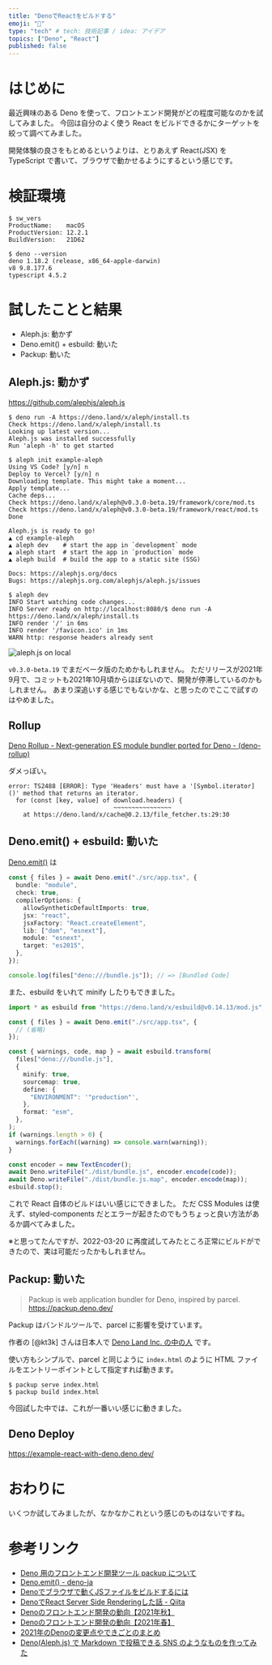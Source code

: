 ```yaml
---
title: "DenoでReactをビルドする"
emoji: "🦕"
type: "tech" # tech: 技術記事 / idea: アイデア
topics: ["Deno", "React"]
published: false
---
```


# はじめに

最近興味のある Deno を使って、フロントエンド開発がどの程度可能なのかを試してみました。
今回は自分のよく使う React をビルドできるかにターゲットを絞って調べてみました。

開発体験の良さをもとめるというよりは、とりあえず React(JSX) を TypeScript で書いて、ブラウザで動かせるようにするという感じです。


# 検証環境

```shell
$ sw_vers
ProductName:	macOS
ProductVersion:	12.2.1
BuildVersion:	21D62

$ deno --version
deno 1.18.2 (release, x86_64-apple-darwin)
v8 9.8.177.6
typescript 4.5.2
```

# 試したことと結果

- Aleph.js: 動かず
- Deno.emit() + esbuild: 動いた
- Packup: 動いた

## Aleph.js: 動かず

https://github.com/alephjs/aleph.js


```shell
$ deno run -A https://deno.land/x/aleph/install.ts
Check https://deno.land/x/aleph/install.ts
Looking up latest version...
Aleph.js was installed successfully
Run 'aleph -h' to get started

$ aleph init example-aleph
Using VS Code? [y/n] n
Deploy to Vercel? [y/n] n
Downloading template. This might take a moment...
Apply template...
Cache deps...
Check https://deno.land/x/aleph@v0.3.0-beta.19/framework/core/mod.ts
Check https://deno.land/x/aleph@v0.3.0-beta.19/framework/react/mod.ts
Done

Aleph.js is ready to go!
▲ cd example-aleph
▲ aleph dev    # start the app in `development` mode
▲ aleph start  # start the app in `production` mode
▲ aleph build  # build the app to a static site (SSG)

Docs: https://alephjs.org/docs
Bugs: https://alephjs.org.com/alephjs/aleph.js/issues

$ aleph dev
INFO Start watching code changes...
INFO Server ready on http://localhost:8080/$ deno run -A https://deno.land/x/aleph/install.ts
INFO render '/' in 6ms
INFO render '/favicon.ico' in 1ms
WARN http: response headers already sent
```

![aleph.js on local](https://mryhryki.com/file/Wc3KFuZ7xDqDHUO7sqYiSOBZX1gvk.png)

`v0.3.0-beta.19` でまだベータ版のためかもしれません。
ただリリースが2021年9月で、コミットも2021年10月頃からほぼないので、開発が停滞しているのかもしれません。
あまり深追いする感じでもないかな、と思ったのでここで試すのはやめました。


## Rollup

[Deno Rollup - Next-generation ES module bundler ported for Deno - (deno-rollup)](https://opensourcelibs.com/lib/deno-rollup)

ダメっぽい。

```
error: TS2488 [ERROR]: Type 'Headers' must have a '[Symbol.iterator]()' method that returns an iterator.
  for (const [key, value] of download.headers) {
                             ~~~~~~~~~~~~~~~~
    at https://deno.land/x/cache@0.2.13/file_fetcher.ts:29:30
```

## Deno.emit() + esbuild: 動いた


[Deno.emit()](https://deno.land/manual/typescript/runtime#denoemit) は


```typescript
const { files } = await Deno.emit("./src/app.tsx", {
  bundle: "module",
  check: true,
  compilerOptions: {
    allowSyntheticDefaultImports: true,
    jsx: "react",
    jsxFactory: "React.createElement",
    lib: ["dom", "esnext"],
    module: "esnext",
    target: "es2015",
  },
});

console.log(files["deno:///bundle.js"]); // => [Bundled Code]
```

また、esbuild をいれて minify したりもできました。


```typescript
import * as esbuild from "https://deno.land/x/esbuild@v0.14.13/mod.js";

const { files } = await Deno.emit("./src/app.tsx", {
  // (省略)
});

const { warnings, code, map } = await esbuild.transform(
  files["deno:///bundle.js"],
  {
    minify: true,
    sourcemap: true,
    define: {
      "ENVIRONMENT": '"production"',
    },
    format: "esm",
  },
);
if (warnings.length > 0) {
  warnings.forEach((warning) => console.warn(warning));
}

const encoder = new TextEncoder();
await Deno.writeFile("./dist/bundle.js", encoder.encode(code));
await Deno.writeFile("./dist/bundle.js.map", encoder.encode(map));
esbuild.stop();
```

これで React 自体のビルドはいい感じにできました。
ただ CSS Modules は使えず、styled-components だとエラーが起きたのでもうちょっと良い方法があるか調べてみました。

※と思ってたんですが、2022-03-20 に再度試してみたところ正常にビルドができたので、実は可能だったかもしれません。

## Packup: 動いた

> Packup is web application bundler for Deno, inspired by parcel.
https://packup.deno.dev/

Packup はバンドルツールで、parcel に影響を受けています。

作者の [@kt3k] さんは日本人で [Deno Land Inc. の中の人](https://engineer-lab.findy-code.io/deno-kt3k) です。

使い方もシンプルで、parcel と同じように `index.html` のように HTML ファイルをエントリーポイントとして指定すれば動きます。

```shell
$ packup serve index.html
$ packup build index.html
```

今回試した中では、これが一番いい感じに動きました。

## Deno Deploy

https://example-react-with-deno.deno.dev/

# おわりに

いくつか試してみましたが、なかなかこれという感じのものはないですね。

# 参考リンク

- [Deno 用のフロントエンド開発ツール packup について](https://zenn.dev/kt3k/articles/1df2e54cd9d4f3)
- [Deno.emit() - deno-ja](https://scrapbox.io/deno-ja/Deno.emit())
- [Denoでブラウザで動くJSファイルをビルドするには](https://zenn.dev/itte/articles/65e3ec70ef5ff6)
- [DenoでReact Server Side Renderingした話 - Qiita](https://qiita.com/isihigameKoudai/items/40b5263b7296c79873a6)
- [Denoのフロントエンド開発の動向【2021年秋】](https://zenn.dev/uki00a/articles/frontend-development-in-deno-2021-autumn)
- [Denoのフロントエンド開発の動向【2021年春】](https://zenn.dev/uki00a/articles/frontend-development-in-deno-2021-spring)
- [2021年のDenoの変更点やできごとのまとめ](https://zenn.dev/uki00a/articles/whats-new-for-deno-in-2021)
- [Deno(Aleph.js) で Markdown で投稿できる SNS のようなものを作ってみた](https://zenn.dev/chiba/articles/md-sns-deno-alephjs)
